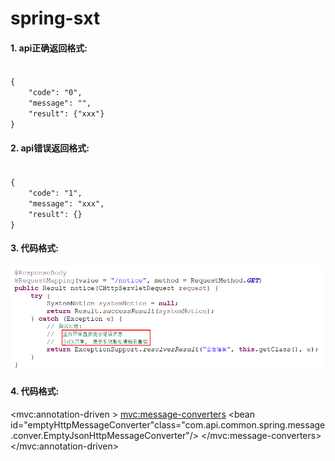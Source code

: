 # spring-sxt

#### 1. api正确返回格式:

<code>
{
    "code": "0",
	"message": "", 
	"result": {"xxx"}
}
</code>

#### 2. api错误返回格式:
<code>
{
    "code": "1",
	"message": "xxx", 
	"result": {}
}
</code>

#### 3. 代码格式:
![](https://raw.githubusercontent.com/what-sxt/spring-sxt/master/template.png)

#### 4. 代码格式:
<!-- 注解 -->
<mvc:annotation-driven >
  <mvc:message-converters>
    <bean id="emptyHttpMessageConverter"class="com.api.common.spring.message.conver.EmptyJsonHttpMessageConverter"/>
  </mvc:message-converters>
</mvc:annotation-driven>

<!-- 响应结果 -->
<bean id="resultResponseBodyAdvice" class="com.api.common.spring.advice.ResultResponseBodyAdvice" />

<!-- 异常处理 -->
<bean id="exceptionResolver" class="com.api.common.exception.exceptionHanlder.SpringIelpmExceptionJsonHandler" />















